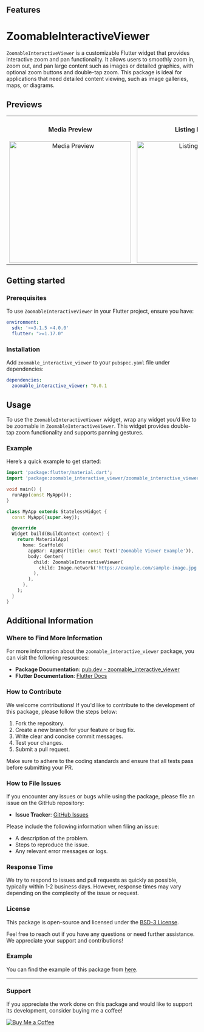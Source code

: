
## Features

# ZoomableInteractiveViewer

`ZoomableInteractiveViewer` is a customizable Flutter widget that provides interactive zoom and pan functionality. It allows users to smoothly zoom in, zoom out, and pan large content such as images or detailed graphics, with optional zoom buttons and double-tap zoom. This package is ideal for applications that need detailed content viewing, such as image galleries, maps, or diagrams.



## Previews
<table style="border-collapse: collapse; border: none;">
  <tr>
     <td align="center" style="border: none;">
      <h4>Media Preview</h4>
      <img src="https://github.com/user-attachments/assets/7d679141-5b46-428a-abf9-5dea455dbfe2" alt="Media Preview" width="320">
    </td>
      <td align="center" style="border: none;">
      <h4>Listing Preview</h4>
      <img src="https://github.com/user-attachments/assets/3ce9b632-a3a1-484d-8635-ef04e3be0deb" alt="Listing Preview" width="320">
    </td>
  </tr>
</table>


## Getting started

### Prerequisites

To use `ZoomableInteractiveViewer` in your Flutter project, ensure you have:

```yaml
environment:
  sdk: '>=3.1.5 <4.0.0'
  flutter: ">=1.17.0"

```

### Installation

Add `zoomable_interactive_viewer` to your `pubspec.yaml` file under dependencies:

```yaml
dependencies:
  zoomable_interactive_viewer: ^0.0.1
```

## Usage

To use the `ZoomableInteractiveViewer` widget, wrap any widget you’d like to be zoomable in `ZoomableInteractiveViewer`. This widget provides double-tap zoom functionality and supports panning gestures.

### Example

Here’s a quick example to get started:

```dart
import 'package:flutter/material.dart';
import 'package:zoomable_interactive_viewer/zoomable_interactive_viewer.dart';

void main() {
  runApp(const MyApp());
}

class MyApp extends StatelessWidget {
  const MyApp({super.key});

  @override
  Widget build(BuildContext context) {
    return MaterialApp(
      home: Scaffold(
        appBar: AppBar(title: const Text('Zoomable Viewer Example')),
        body: Center(
          child: ZoomableInteractiveViewer(
            child: Image.network('https://example.com/sample-image.jpg'),
          ),
        ),
      ),
    );
  }
}
```
## Additional Information

### Where to Find More Information

For more information about the `zoomable_interactive_viewer` package, you can visit the following resources:

- **Package Documentation**: [pub.dev - zoomable_interactive_viewer](https://pub.dev/packages/zoomable_interactive_viewer)
- **Flutter Documentation**: [Flutter Docs](https://flutter.dev/docs)

### How to Contribute

We welcome contributions! If you'd like to contribute to the development of this package, please follow the steps below:

1. Fork the repository.
2. Create a new branch for your feature or bug fix.
3. Write clear and concise commit messages.
4. Test your changes.
5. Submit a pull request.

Make sure to adhere to the coding standards and ensure that all tests pass before submitting your PR.

### How to File Issues

If you encounter any issues or bugs while using the package, please file an issue on the GitHub repository:

- **Issue Tracker**: [GitHub Issues](https://github.com/Ali-10011/Zoomable-Interactive-Viewer/issues)

Please include the following information when filing an issue:
- A description of the problem.
- Steps to reproduce the issue.
- Any relevant error messages or logs.

### Response Time

We try to respond to issues and pull requests as quickly as possible, typically within 1-2 business days. However, response times may vary depending on the complexity of the issue or request.

### License

This package is open-source and licensed under the [BSD-3 License](https://opensource.org/license/bsd-3-clause).

Feel free to reach out if you have any questions or need further assistance. We appreciate your support and contributions!


### Example

You can find the example of this package from [here](https://github.com/Ali-10011/Zoomable-Interactive-Viewer/tree/main/zoomable_interactive_viewer/example).



---

### Support

If you appreciate the work done on this package and would like to support its development, consider buying me a coffee!

[![Buy Me a Coffee](https://www.buymeacoffee.com/assets/img/custom_images/yellow_img.png)](https://buymeacoffee.com/art0/e/335030)


